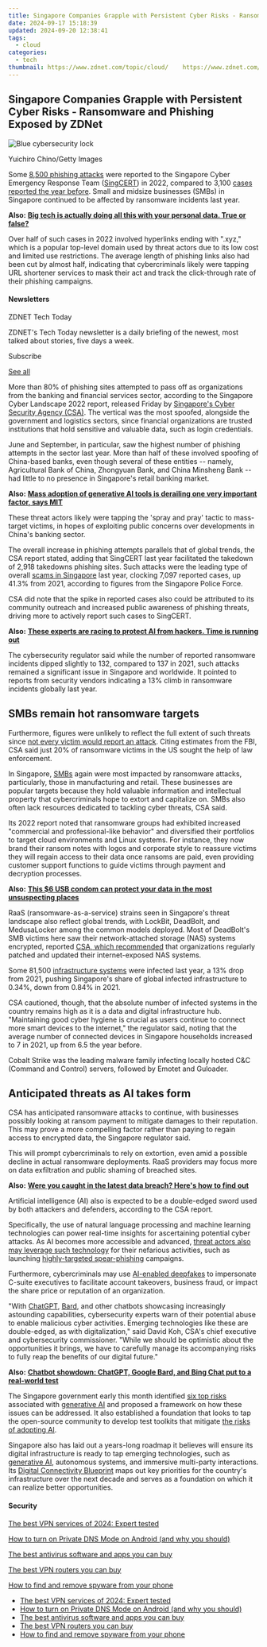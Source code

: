 ```yaml
---
title: Singapore Companies Grapple with Persistent Cyber Risks - Ransomware and Phishing Exposed by ZDNet
date: 2024-09-17 15:18:39
updated: 2024-09-20 12:38:41
tags:
  - cloud
categories:
  - tech
thumbnail: https://www.zdnet.com/topic/cloud/    https://www.zdnet.com/a/img/resize/51af18e45ccc7c703867d5eaca3f2a8493a81d38/2023/06/23/8e3f59c3-57f2-47ef-9ce7-a6cac99aeb1f/gettyimages-1370834192.jpg?width=170&height=96&fit=crop&auto=webp
---
```


## Singapore Companies Grapple with Persistent Cyber Risks - Ransomware and Phishing Exposed by ZDNet

![Blue cybersecurity lock](https://www.zdnet.com/a/img/resize/1db3b1fd47791c1b1780115193ae644d0917b011/2023/06/23/8e3f59c3-57f2-47ef-9ce7-a6cac99aeb1f/gettyimages-1370834192.jpg?auto=webp&width=1280)

Yuichiro Chino/Getty Images

Some [8,500 phishing attacks](https://www.csa.gov.sg/Tips-Resource/publications/2023/singapore-cyber-landscape-2022) were reported to the Singapore Cyber Emergency Response Team ([SingCERT](https://www.zdnet.com/article/singapore-advises-local-firms-to-beef-up-cyber-defence-amidst-ukraine-conflict/)) in 2022, compared to 3,100 [cases reported the year before](https://www.zdnet.com/article/singapore-clocks-higher-ransomware-attacks-warns-of-iot-risks/). Small and midsize businesses (SMBs) in Singapore continued to be affected by ransomware incidents last year. 

**Also:** [**Big tech is actually doing all this with your personal data. True or false?**](https://www.zdnet.com/article/big-tech-is-actually-doing-all-this-with-your-personal-data-true-or-false/)

Over half of such cases in 2022 involved hyperlinks ending with ".xyz," which is a popular top-level domain used by threat actors due to its low cost and limited use restrictions. The average length of phishing links also had been cut by almost half, indicating that cybercriminals likely were tapping URL shortener services to mask their act and track the click-through rate of their phishing campaigns. 

#### Newsletters

ZDNET Tech Today

ZDNET's Tech Today newsletter is a daily briefing of the newest, most talked about stories, five days a week.

 Subscribe

[See all](https://www.zdnet.com/newsletters/)

More than 80% of phishing sites attempted to pass off as organizations from the banking and financial services sector, according to the Singapore Cyber Landscape 2022 report, released Friday by [Singapore's Cyber Security Agency (CSA)](https://www.csa.gov.sg/Tips-Resource/publications/2023/singapore-cyber-landscape-2022). The vertical was the most spoofed, alongside the government and logistics sectors, since financial organizations are trusted institutions that hold sensitive and valuable data, such as login credentials. 

June and September, in particular, saw the highest number of phishing attempts in the sector last year. More than half of these involved spoofing of China-based banks, even though several of these entities -- namely, Agricultural Bank of China, Zhongyuan Bank, and China Minsheng Bank -- had little to no presence in Singapore's retail banking market. 

**Also:** [**Mass adoption of generative AI tools is derailing one very important factor, says MIT**](https://www.zdnet.com/article/mass-adoption-of-generative-ai-tools-is-derailing-one-very-important-factor-says-mit/)

These threat actors likely were tapping the 'spray and pray' tactic to mass-target victims, in hopes of exploiting public concerns over developments in China's banking sector. 

The overall increase in phishing attempts parallels that of global trends, the CSA report stated, adding that SingCERT last year facilitated the takedown of 2,918 takedowns phishing sites. Such attacks were the leading type of overall [scams in Singapore](https://www.zdnet.com/article/singapore-hit-by-growing-cybercrimes-clocks-501m-in-losses-from-scams/) last year, clocking 7,097 reported cases, up 41.3% from 2021, according to figures from the Singapore Police Force. 

CSA did note that the spike in reported cases also could be attributed to its community outreach and increased public awareness of phishing threats, driving more to actively report such cases to SingCERT. 

**Also:** [**These experts are racing to protect AI from hackers. Time is running out**](https://www.zdnet.com/in-depth/innovation/these-experts-are-racing-to-protect-ai-from-hackers-time-is-running-out/)

The cybersecurity regulator said while the number of reported ransomware incidents dipped slightly to 132, compared to 137 in 2021, such attacks remained a significant issue in Singapore and worldwide. It pointed to reports from security vendors indicating a 13% climb in ransomware incidents globally last year. 

## SMBs remain hot ransomware targets

Furthermore, figures were unlikely to reflect the full extent of such threats since [not every victim would report an attack](https://www.zdnet.com/article/ransomware-not-enough-victims-are-reporting-attacks-and-that-increases-the-threat-for-everyone/). Citing estimates from the FBI, CSA said just 20% of ransomware victims in the US sought the help of law enforcement. 

In Singapore, [SMBs](https://www.zdnet.com/article/ransomware-smbs-remain-key-security-concerns-amidst-focus-on-critical-infrastructures/) again were most impacted by ransomware attacks, particularly, those in manufacturing and retail. These businesses are popular targets because they hold valuable information and intellectual property that cybercriminals hope to extort and capitalize on. SMBs also often lack resources dedicated to tackling cyber threats, CSA said. 

Its 2022 report noted that ransomware groups had exhibited increased "commercial and professional-like behavior" and diversified their portfolios to target cloud environments and Linux systems. For instance, they now brand their ransom notes with logos and corporate style to reassure victims they will regain access to their data once ransoms are paid, even providing customer support functions to guide victims through payment and decryption processes.

**Also:** [**This $6 USB condom can protect your data in the most unsuspecting places**](https://www.zdnet.com/article/this-6-usb-condom-can-protect-your-data-in-the-most-unsuspecting-places/)

RaaS (ransomware-as-a-service) strains seen in Singapore's threat landscape also reflect global trends, with LockBit, DeadBolt, and MedusaLocker among the common models deployed. Most of DeadBolt's SMB victims here saw their network-attached storage (NAS) systems encrypted, reported [CSA, which recommended](https://www.zdnet.com/article/singapore-releases-blueprint-to-combat-ransomware-attacks/) that organizations regularly patched and updated their internet-exposed NAS systems. 

Some 81,500 [infrastructure systems](https://www.zdnet.com/article/singapore-wants-all-critical-infrastructures-to-be-ready-for-cyber-threats/) were infected last year, a 13% drop from 2021, pushing Singapore's share of global infected infrastructure to 0.34%, down from 0.84% in 2021\. 

CSA cautioned, though, that the absolute number of infected systems in the country remains high as it is a data and digital infrastructure hub. "Maintaining good cyber hygiene is crucial as users continue to connect more smart devices to the internet," the regulator said, noting that the average number of connected devices in Singapore households increased to 7 in 2021, up from 6.5 the year before. 

Cobalt Strike was the leading malware family infecting locally hosted C&C (Command and Control) servers, followed by Emotet and Guloader. 

## Anticipated threats as AI takes form

CSA has anticipated ransomware attacks to continue, with businesses possibly looking at ransom payment to mitigate damages to their reputation. This may prove a more compelling factor rather than paying to regain access to encrypted data, the Singapore regulator said. 

This will prompt cybercriminals to rely on extortion, even amid a possible decline in actual ransomware deployments. RaaS providers may focus more on data exfiltration and public shaming of breached sites. 

**Also:** [**Were you caught in the latest data breach? Here's how to find out**](https://www.zdnet.com/article/were-you-caught-up-in-the-latest-data-breach-heres-how-to-tell/)

Artificial intelligence (AI) also is expected to be a double-edged sword used by both attackers and defenders, according to the CSA report. 

Specifically, the use of natural language processing and machine learning technologies can power real-time insights for ascertaining potential cyber attacks. As AI becomes more accessible and advanced, [threat actors also may leverage such technology](https://www.zdnet.com/article/singapore-identifies-six-generative-ai-risks-sets-up-foundation-to-guide-adoption/) for their nefarious activities, such as launching [highly-targeted spear-phishing](https://www.zdnet.com/article/most-singapore-it-leaders-cannot-identify-fake-messages-but-only-half-concerned-about-phishing-risks/) campaigns. 

Furthermore, cybercriminals may use [AI-enabled deepfakes](https://www.zdnet.com/article/china-lays-out-ground-rules-to-stem-deepfake-abuse/) to impersonate C-suite executives to facilitate account takeovers, business fraud, or impact the share price or reputation of an organization.

"With [ChatGPT](https://www.zdnet.com/article/what-is-chatgpt-and-why-does-it-matter-heres-everything-you-need-to-know/), [Bard](https://www.zdnet.com/article/what-is-google-bard-heres-everything-you-need-to-know/), and other chatbots showcasing increasingly astounding capabilities, cybersecurity experts warn of their potential abuse to enable malicious cyber activities. Emerging technologies like these are double-edged, as with digitalization," said David Koh, CSA's chief executive and cybersecurity commissioner. "While we should be optimistic about the opportunities it brings, we have to carefully manage its accompanying risks to fully reap the benefits of our digital future."

**Also:** [**Chatbot showdown: ChatGPT, Google Bard, and Bing Chat put to a real-world test**](https://www.zdnet.com/article/chatbot-showdown-chatgpt-google-bard-and-bing-chat-put-to-a-real-world-test/)

The Singapore government early this month identified [six top risks](https://www.zdnet.com/article/singapore-identifies-six-generative-ai-risks-sets-up-foundation-to-guide-adoption/) associated with [generative AI](https://www.zdnet.com/article/what-is-generative-ai-and-why-is-it-so-popular-heres-everything-you-need-to-know/) and proposed a framework on how these issues can be addressed. It also established a foundation that looks to tap the open-source community to develop test toolkits that mitigate [the risks of adopting AI](https://www.zdnet.com/article/generative-ai-brings-new-risks-to-everyone-heres-how-you-can-stay-safe/). 

Singapore also has laid out a years-long roadmap it believes will ensure its digital infrastructure is ready to tap emerging technologies, such as [generative AI](https://www.zdnet.com/article/what-is-generative-ai-and-why-is-it-so-popular-heres-everything-you-need-to-know/), autonomous systems, and immersive multi-party interactions. Its [Digital Connectivity Blueprint](https://www.zdnet.com/home-and-office/networking/singapore-creates-digital-blueprint-for-generative-ai-and-autonomous-systems/) maps out key priorities for the country's infrastructure over the next decade and serves as a foundation on which it can realize better opportunities.

#### Security

[The best VPN services of 2024: Expert tested](https://www.zdnet.com/article/best-vpn/ "The best VPN services of 2024: Expert tested")

[How to turn on Private DNS Mode on Android (and why you should)](https://www.zdnet.com/article/how-to-turn-on-private-dns-mode-on-android-and-why-you-should/ "How to turn on Private DNS Mode on Android (and why you should)")

[The best antivirus software and apps you can buy](https://www.zdnet.com/article/best-antivirus/ "The best antivirus software and apps you can buy")

[The best VPN routers you can buy](https://www.zdnet.com/article/best-vpn-router/ "The best VPN routers you can buy")

[How to find and remove spyware from your phone](https://www.zdnet.com/article/how-to-find-and-remove-spyware-from-your-phone/ "How to find and remove spyware from your phone")

* [The best VPN services of 2024: Expert tested](https://www.zdnet.com/article/best-vpn/ "The best VPN services of 2024: Expert tested")
* [How to turn on Private DNS Mode on Android (and why you should)](https://www.zdnet.com/article/how-to-turn-on-private-dns-mode-on-android-and-why-you-should/ "How to turn on Private DNS Mode on Android (and why you should)")
* [The best antivirus software and apps you can buy](https://www.zdnet.com/article/best-antivirus/ "The best antivirus software and apps you can buy")
* [The best VPN routers you can buy](https://www.zdnet.com/article/best-vpn-router/ "The best VPN routers you can buy")
* [How to find and remove spyware from your phone](https://www.zdnet.com/article/how-to-find-and-remove-spyware-from-your-phone/ "How to find and remove spyware from your phone")

<ins class="adsbygoogle"
     style="display:block"
     data-ad-format="autorelaxed"
     data-ad-client="ca-pub-7571918770474297"
     data-ad-slot="1223367746"></ins>



<ins class="adsbygoogle"
     style="display:block"
     data-ad-client="ca-pub-7571918770474297"
     data-ad-slot="8358498916"
     data-ad-format="auto"
     data-full-width-responsive="true"></ins>
